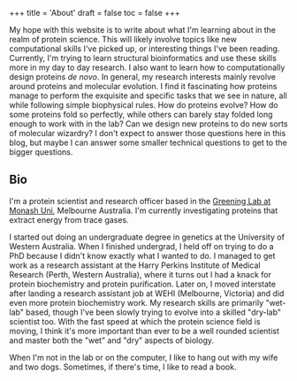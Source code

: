 +++
title = 'About'
draft = false
toc = false
+++

My hope with this website is to write about what I'm
learning about in the realm of protein science.
This will likely involve topics like new computational skills I've picked up, 
or interesting things I've been reading.
Currently, I'm trying to learn structural bioinformatics and use these skills more in my
day to day research.
I also want to learn how to computationally design proteins *de novo*.
In general, my research interests mainly revolve around proteins and molecular evolution.
I find it fascinating how proteins manage to perform the exquisite and specific tasks that we see in nature,
all while following simple biophysical rules.
How do proteins evolve? How do some proteins fold so perfectly, while others can barely stay
folded long enough to work with in the lab? Can we design new proteins to do new
sorts of molecular wizardry?
I don't expect to answer those questions here in this blog,
but maybe I can answer some smaller technical questions to get to the bigger questions.

## Bio
I'm a protein scientist and research officer based in the [Greening Lab at Monash Uni](http://www.greeninglab.com/about/), Melbourne Australia.
I'm currently investigating proteins that extract energy from trace gases.

I started out doing an undergraduate degree in genetics at the University of Western Australia. 
When I finished undergrad, I held off on trying to do a PhD because I didn't know exactly what I wanted to do. 
I managed to get work as a research assistant at the Harry Perkins Institute of Medical Research
(Perth, Western Australia), where it turns out I had a knack for protein biochemistry and protein purification. 
Later on, I moved interstate after landing a research assistant job at WEHI (Melbourne, Victoria) and did even more protein biochemistry work.
My research skills are primarily "wet-lab" based, though I've been slowly trying to evolve into a skilled "dry-lab" scientist too.
With the fast speed at which the protein science field is moving,
I think it's more important than ever to be a well rounded scientist and master both the "wet" and "dry" aspects of biology.

When I'm not in the lab or on the computer, I like to hang out with my wife and two dogs.
Sometimes, if there's time, I like to read a book.
